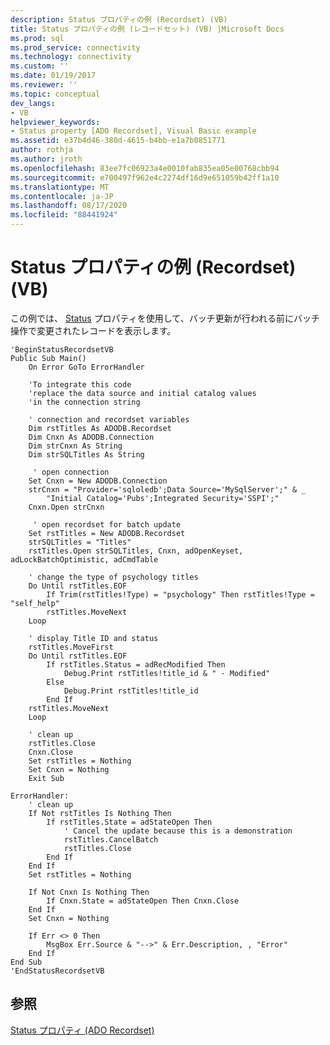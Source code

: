 ```yaml
---
description: Status プロパティの例 (Recordset) (VB)
title: Status プロパティの例 (レコードセット) (VB) |Microsoft Docs
ms.prod: sql
ms.prod_service: connectivity
ms.technology: connectivity
ms.custom: ''
ms.date: 01/19/2017
ms.reviewer: ''
ms.topic: conceptual
dev_langs:
- VB
helpviewer_keywords:
- Status property [ADO Recordset], Visual Basic example
ms.assetid: e37b4d46-380d-4615-b4bb-e1a7b0851771
author: rothja
ms.author: jroth
ms.openlocfilehash: 83ee7fc06923a4e0010fab835ea05e00768cbb94
ms.sourcegitcommit: e700497f962e4c2274df16d9e651059b42ff1a10
ms.translationtype: MT
ms.contentlocale: ja-JP
ms.lasthandoff: 08/17/2020
ms.locfileid: "88441924"
---
```

# <a name="status-property-example-recordset-vb"></a>Status プロパティの例 (Recordset) (VB)
この例では、 [Status](../../../ado/reference/ado-api/status-property-ado-recordset.md) プロパティを使用して、バッチ更新が行われる前にバッチ操作で変更されたレコードを表示します。  
  
```  
'BeginStatusRecordsetVB  
Public Sub Main()  
    On Error GoTo ErrorHandler  
  
    'To integrate this code  
    'replace the data source and initial catalog values  
    'in the connection string  
  
    ' connection and recordset variables  
    Dim rstTitles As ADODB.Recordset  
    Dim Cnxn As ADODB.Connection  
    Dim strCnxn As String  
    Dim strSQLTitles As String  
  
     ' open connection  
    Set Cnxn = New ADODB.Connection  
    strCnxn = "Provider='sqloledb';Data Source='MySqlServer';" & _  
        "Initial Catalog='Pubs';Integrated Security='SSPI';"  
    Cnxn.Open strCnxn  
  
     ' open recordset for batch update  
    Set rstTitles = New ADODB.Recordset  
    strSQLTitles = "Titles"  
    rstTitles.Open strSQLTitles, Cnxn, adOpenKeyset, adLockBatchOptimistic, adCmdTable  
  
    ' change the type of psychology titles  
    Do Until rstTitles.EOF  
        If Trim(rstTitles!Type) = "psychology" Then rstTitles!Type = "self_help"  
        rstTitles.MoveNext  
    Loop  
  
    ' display Title ID and status  
    rstTitles.MoveFirst  
    Do Until rstTitles.EOF  
        If rstTitles.Status = adRecModified Then  
            Debug.Print rstTitles!title_id & " - Modified"  
        Else  
            Debug.Print rstTitles!title_id  
        End If  
    rstTitles.MoveNext  
    Loop  
  
    ' clean up  
    rstTitles.Close  
    Cnxn.Close  
    Set rstTitles = Nothing  
    Set Cnxn = Nothing  
    Exit Sub  
  
ErrorHandler:  
    ' clean up  
    If Not rstTitles Is Nothing Then  
        If rstTitles.State = adStateOpen Then  
            ' Cancel the update because this is a demonstration  
            rstTitles.CancelBatch  
            rstTitles.Close  
        End If  
    End If  
    Set rstTitles = Nothing  
  
    If Not Cnxn Is Nothing Then  
        If Cnxn.State = adStateOpen Then Cnxn.Close  
    End If  
    Set Cnxn = Nothing  
  
    If Err <> 0 Then  
        MsgBox Err.Source & "-->" & Err.Description, , "Error"  
    End If  
End Sub  
'EndStatusRecordsetVB  
```  
  
## <a name="see-also"></a>参照  
 [Status プロパティ (ADO Recordset)](../../../ado/reference/ado-api/status-property-ado-recordset.md)

